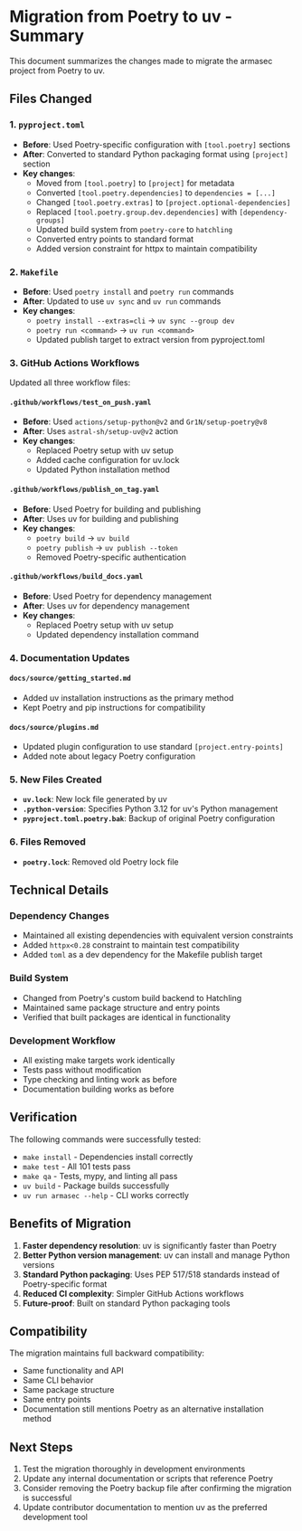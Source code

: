 # Migration from Poetry to uv - Summary

This document summarizes the changes made to migrate the armasec project from Poetry to uv.

## Files Changed

### 1. `pyproject.toml`
- **Before**: Used Poetry-specific configuration with `[tool.poetry]` sections
- **After**: Converted to standard Python packaging format using `[project]` section
- **Key changes**:
  - Moved from `[tool.poetry]` to `[project]` for metadata
  - Converted `[tool.poetry.dependencies]` to `dependencies = [...]`
  - Changed `[tool.poetry.extras]` to `[project.optional-dependencies]`
  - Replaced `[tool.poetry.group.dev.dependencies]` with `[dependency-groups]`
  - Updated build system from `poetry-core` to `hatchling`
  - Converted entry points to standard format
  - Added version constraint for httpx to maintain compatibility

### 2. `Makefile`
- **Before**: Used `poetry install` and `poetry run` commands
- **After**: Updated to use `uv sync` and `uv run` commands
- **Key changes**:
  - `poetry install --extras=cli` → `uv sync --group dev`
  - `poetry run <command>` → `uv run <command>`
  - Updated publish target to extract version from pyproject.toml

### 3. GitHub Actions Workflows
Updated all three workflow files:

#### `.github/workflows/test_on_push.yaml`
- **Before**: Used `actions/setup-python@v2` and `Gr1N/setup-poetry@v8`
- **After**: Uses `astral-sh/setup-uv@v2` action
- **Key changes**:
  - Replaced Poetry setup with uv setup
  - Added cache configuration for uv.lock
  - Updated Python installation method

#### `.github/workflows/publish_on_tag.yaml`
- **Before**: Used Poetry for building and publishing
- **After**: Uses uv for building and publishing
- **Key changes**:
  - `poetry build` → `uv build`
  - `poetry publish` → `uv publish --token`
  - Removed Poetry-specific authentication

#### `.github/workflows/build_docs.yaml`
- **Before**: Used Poetry for dependency management
- **After**: Uses uv for dependency management
- **Key changes**:
  - Replaced Poetry setup with uv setup
  - Updated dependency installation command

### 4. Documentation Updates

#### `docs/source/getting_started.md`
- Added uv installation instructions as the primary method
- Kept Poetry and pip instructions for compatibility

#### `docs/source/plugins.md`
- Updated plugin configuration to use standard `[project.entry-points]`
- Added note about legacy Poetry configuration

### 5. New Files Created
- **`uv.lock`**: New lock file generated by uv
- **`.python-version`**: Specifies Python 3.12 for uv's Python management
- **`pyproject.toml.poetry.bak`**: Backup of original Poetry configuration

### 6. Files Removed
- **`poetry.lock`**: Removed old Poetry lock file

## Technical Details

### Dependency Changes
- Maintained all existing dependencies with equivalent version constraints
- Added `httpx<0.28` constraint to maintain test compatibility
- Added `toml` as a dev dependency for the Makefile publish target

### Build System
- Changed from Poetry's custom build backend to Hatchling
- Maintained same package structure and entry points
- Verified that built packages are identical in functionality

### Development Workflow
- All existing make targets work identically
- Tests pass without modification
- Type checking and linting work as before
- Documentation building works as before

## Verification

The following commands were successfully tested:
- `make install` - Dependencies install correctly
- `make test` - All 101 tests pass
- `make qa` - Tests, mypy, and linting all pass
- `uv build` - Package builds successfully
- `uv run armasec --help` - CLI works correctly

## Benefits of Migration

1. **Faster dependency resolution**: uv is significantly faster than Poetry
2. **Better Python version management**: uv can install and manage Python versions
3. **Standard Python packaging**: Uses PEP 517/518 standards instead of Poetry-specific format
4. **Reduced CI complexity**: Simpler GitHub Actions workflows
5. **Future-proof**: Built on standard Python packaging tools

## Compatibility

The migration maintains full backward compatibility:
- Same functionality and API
- Same CLI behavior
- Same package structure
- Same entry points
- Documentation still mentions Poetry as an alternative installation method

## Next Steps

1. Test the migration thoroughly in development environments
2. Update any internal documentation or scripts that reference Poetry
3. Consider removing the Poetry backup file after confirming the migration is successful
4. Update contributor documentation to mention uv as the preferred development tool
